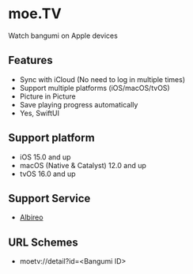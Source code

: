# moe.TV
Watch bangumi on Apple devices

## Features
- Sync with iCloud (No need to log in multiple times)
- Support multiple platforms (iOS/macOS/tvOS)
- Picture in Picture
- Save playing progress automatically
- Yes, SwiftUI

## Support platform
- iOS 15.0 and up
- macOS (Native & Catalyst) 12.0 and up
- tvOS 16.0 and up

## Support Service
- [Albireo](https://github.com/lordfriend/Albireo)

## URL Schemes
- moetv://detail?id=\<Bangumi ID\>
